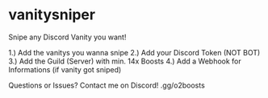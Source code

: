 # vanitysniper
Snipe any Discord Vanity you want!

1.) Add the vanitys you wanna snipe
2.) Add your Discord Token (NOT BOT) 
3.) Add the Guild (Server) with min. 14x Boosts
4.) Add a Webhook for Informations (if vanity got sniped)

Questions or Issues? Contact me on Discord! .gg/o2boosts

